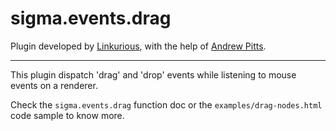 sigma.events.drag
=====================

Plugin developed by [Linkurious](https://github.com/Linkurious), with the help of [Andrew Pitts](https://github.com/apitts).

---

This plugin dispatch 'drag' and 'drop' events while listening to mouse events on a renderer.

Check the `sigma.events.drag` function doc or the `examples/drag-nodes.html` code sample to know more.
